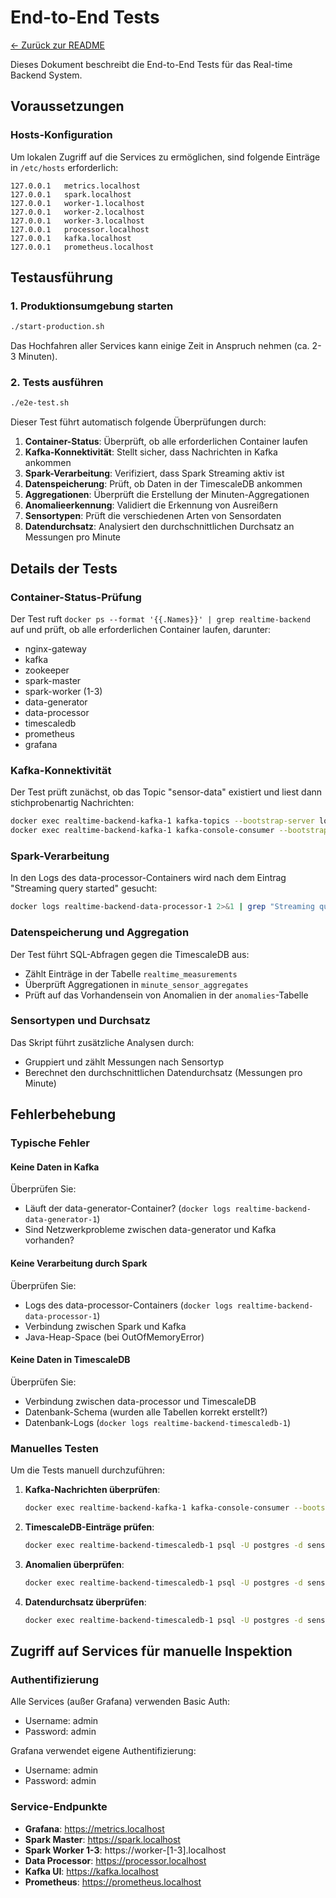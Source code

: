 # End-to-End Tests

[← Zurück zur README](../README.md)

Dieses Dokument beschreibt die End-to-End Tests für das Real-time Backend System.

## Voraussetzungen

### Hosts-Konfiguration

Um lokalen Zugriff auf die Services zu ermöglichen, sind folgende Einträge in `/etc/hosts` erforderlich:

```
127.0.0.1   metrics.localhost
127.0.0.1   spark.localhost
127.0.0.1   worker-1.localhost
127.0.0.1   worker-2.localhost
127.0.0.1   worker-3.localhost
127.0.0.1   processor.localhost
127.0.0.1   kafka.localhost
127.0.0.1   prometheus.localhost
```

## Testausführung

### 1. Produktionsumgebung starten

```bash
./start-production.sh
```

Das Hochfahren aller Services kann einige Zeit in Anspruch nehmen (ca. 2-3 Minuten).

### 2. Tests ausführen

```bash
./e2e-test.sh
```

Dieser Test führt automatisch folgende Überprüfungen durch:

1. **Container-Status**: Überprüft, ob alle erforderlichen Container laufen
2. **Kafka-Konnektivität**: Stellt sicher, dass Nachrichten in Kafka ankommen
3. **Spark-Verarbeitung**: Verifiziert, dass Spark Streaming aktiv ist
4. **Datenspeicherung**: Prüft, ob Daten in der TimescaleDB ankommen
5. **Aggregationen**: Überprüft die Erstellung der Minuten-Aggregationen
6. **Anomalieerkennung**: Validiert die Erkennung von Ausreißern
7. **Sensortypen**: Prüft die verschiedenen Arten von Sensordaten
8. **Datendurchsatz**: Analysiert den durchschnittlichen Durchsatz an Messungen pro Minute

## Details der Tests

### Container-Status-Prüfung

Der Test ruft `docker ps --format '{{.Names}}' | grep realtime-backend` auf und prüft, ob alle erforderlichen Container laufen, darunter:
- nginx-gateway
- kafka
- zookeeper
- spark-master
- spark-worker (1-3)
- data-generator
- data-processor
- timescaledb
- prometheus
- grafana

### Kafka-Konnektivität

Der Test prüft zunächst, ob das Topic "sensor-data" existiert und liest dann stichprobenartig Nachrichten:
```bash
docker exec realtime-backend-kafka-1 kafka-topics --bootstrap-server localhost:9092 --list
docker exec realtime-backend-kafka-1 kafka-console-consumer --bootstrap-server localhost:9092 --topic sensor-data --from-beginning --max-messages 5 --timeout-ms 10000
```

### Spark-Verarbeitung

In den Logs des data-processor-Containers wird nach dem Eintrag "Streaming query started" gesucht:
```bash
docker logs realtime-backend-data-processor-1 2>&1 | grep "Streaming query started"
```

### Datenspeicherung und Aggregation

Der Test führt SQL-Abfragen gegen die TimescaleDB aus:
- Zählt Einträge in der Tabelle `realtime_measurements`
- Überprüft Aggregationen in `minute_sensor_aggregates`
- Prüft auf das Vorhandensein von Anomalien in der `anomalies`-Tabelle

### Sensortypen und Durchsatz

Das Skript führt zusätzliche Analysen durch:
- Gruppiert und zählt Messungen nach Sensortyp
- Berechnet den durchschnittlichen Datendurchsatz (Messungen pro Minute)

## Fehlerbehebung

### Typische Fehler

#### Keine Daten in Kafka

Überprüfen Sie:
- Läuft der data-generator-Container? (`docker logs realtime-backend-data-generator-1`)
- Sind Netzwerkprobleme zwischen data-generator und Kafka vorhanden?

#### Keine Verarbeitung durch Spark

Überprüfen Sie:
- Logs des data-processor-Containers (`docker logs realtime-backend-data-processor-1`)
- Verbindung zwischen Spark und Kafka
- Java-Heap-Space (bei OutOfMemoryError)

#### Keine Daten in TimescaleDB

Überprüfen Sie:
- Verbindung zwischen data-processor und TimescaleDB
- Datenbank-Schema (wurden alle Tabellen korrekt erstellt?)
- Datenbank-Logs (`docker logs realtime-backend-timescaledb-1`)

### Manuelles Testen

Um die Tests manuell durchzuführen:

1. **Kafka-Nachrichten überprüfen**:
   ```bash
   docker exec realtime-backend-kafka-1 kafka-console-consumer --bootstrap-server localhost:9092 --topic sensor-data --from-beginning --max-messages 5 --timeout-ms 10000
   ```

2. **TimescaleDB-Einträge prüfen**:
   ```bash
   docker exec realtime-backend-timescaledb-1 psql -U postgres -d sensor_data -t -c "SELECT COUNT(*) FROM realtime_measurements;"
   ```

3. **Anomalien überprüfen**:
   ```bash
   docker exec realtime-backend-timescaledb-1 psql -U postgres -d sensor_data -t -c "SELECT anomaly, COUNT(*) FROM anomalies GROUP BY anomaly;"
   ```

4. **Datendurchsatz überprüfen**:
   ```bash
   docker exec realtime-backend-timescaledb-1 psql -U postgres -d sensor_data -t -c "SELECT COUNT(*) / (EXTRACT(EPOCH FROM (MAX(timestamp) - MIN(timestamp)))/60) AS avg_per_minute FROM realtime_measurements;"
   ```

## Zugriff auf Services für manuelle Inspektion

### Authentifizierung

Alle Services (außer Grafana) verwenden Basic Auth:
- Username: admin
- Password: admin

Grafana verwendet eigene Authentifizierung:
- Username: admin
- Password: admin

### Service-Endpunkte

- **Grafana**: https://metrics.localhost
- **Spark Master**: https://spark.localhost
- **Spark Worker 1-3**: https://worker-[1-3].localhost
- **Data Processor**: https://processor.localhost
- **Kafka UI**: https://kafka.localhost
- **Prometheus**: https://prometheus.localhost

